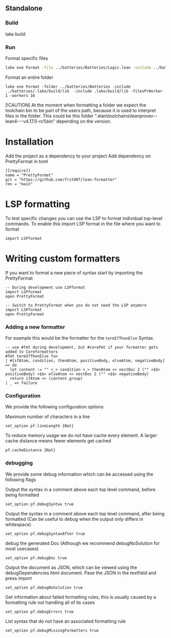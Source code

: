 ## Standalone
### Build
lake build
### Run

Format specific files
``` sh
lake exe Format -file ../batteries/Batteries/Logic.lean -include ../batteries/.lake/build/lib
```

Format an entire folder
```
lake exe Format -folder ../batteries/Batteries -include ../batteries/.lake/build/lib  -include .lake/build/lib -filesPrWorker 1 -workers 16
```
[!CAUTION]
At the moment when formatting a folder we expect the toolchain bin to be part of the users path, because it is used to interpret files in the folder. This could be this folder ".elan\toolchains\leanprover--lean4---v4.17.0-rc1\bin" depending on the version.

# Installation
Add the project as a dependency to your project
Add dependency on PrettyFormat in toml
```
[[require]]
name = "PrettyFormat"
git = "https://github.com/frit007/lean-formatter"
rev = "main"
```

# LSP formatting
To test specific changes you can use the LSP to format individual top-level commands. 
To enable this import LSP format in the file where you want to format
```
import LSPformat
```

# Writing custom formatters
If you want to format a new piece of syntax start by importing the PrettyFormat
```
-- During development use LSPformat
import LSPformat
open PrettyFormat
```

```
-- Switch to PrettyFormat when you do not need the LSP anymore
import LSPformat
open PrettyFormat
```
### Adding a new formatter
For example this would be the formatter for the `termIfThenElse` Syntax.
```
-- use #fmt during development, but #coreFmt if your formatter gets added to Coreformatters
#fmt termIfThenElse fun
| #[ifAtom, condition, thenAtom, positiveBody, elseAtom, negativeBody] => do
  let content := "" <_> condition <_> thenAtom <> nestDoc 2 ("" <$$> positiveBody) <$$> elseAtom <> nestDoc 2 ("" <$$> negativeBody)
  return ifAtom <> (content.group)
| _ => failure
```

### Configuration
We provide the following configuration options

Maximum number of characters in a line
```
set_option pf.lineLength {Nat}
```
To reduce memory usage we do not have cache every element. A larger cache distance means fewer elements get cached
```
pf.cacheDistance {Nat}
```

### debugging
We provide some debug information which can be accessed using the following flags

Output the syntax in a comment above each top level command, before being formatted
```
set_option pf.debugSyntax true
```
Output the syntax in a comment above each top level command, after being formatted (Can be useful to debug when the output only differs in whitespace)
```
set_option pf.debugSyntaxAfter true
```

debug the generated Doc (Although we recommend debugNoSolution for most usecases)
```
set_option pf.debugDoc true
```

Output the document as JSON, which can be viewed using the debugDependencies.html document. Pase the JSON in the textfield and press import
```
set_option pf.debugNoSolution true
```

Get information about failed formatting rules, this is usually caused by a formatting rule not handling all of its cases
```
set_option pf.debugErrors true
```

List syntax that do not have an associated formatting rule
```
set_option pf.debugMissingFormatters true
```